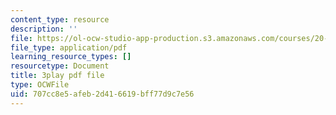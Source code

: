 ```yaml
---
content_type: resource
description: ''
file: https://ol-ocw-studio-app-production.s3.amazonaws.com/courses/20-219-becoming-the-next-bill-nye-writing-and-hosting-the-educational-show-january-iap-2015/707cc8e5afeb2d416619bff77d9c7e56_ViSVJJoo7nE.pdf
file_type: application/pdf
learning_resource_types: []
resourcetype: Document
title: 3play pdf file
type: OCWFile
uid: 707cc8e5-afeb-2d41-6619-bff77d9c7e56
---
```

